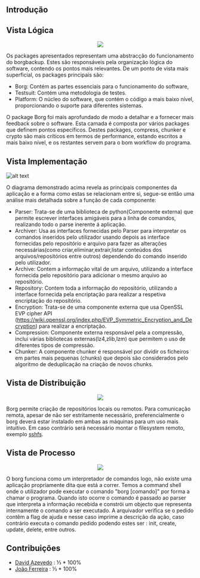 ## Introdução

## Vista Lógica

<p align="center">
<img  src ="resources/logicalView.png" />
</p>

Os packages apresentados representam uma abstracção do funcionamento do borgbackup. Estes são responsáveis pela organização lógica do software, contendo os pontos mais relevantes.
De um ponto de vista mais superficial, os packages principais são:
* Borg: Contém as partes essenciais para o funcionamento do software,
* Testsuit: Contém uma metodologia de testes.
* Platform: O núcleo do software, que contém o código a mais baixo nível, proporcionando o suporte para diferentes sistemas.

O package Borg foi mais aprofundado de modo a detalhar e a fornecer mais feedback sobre o software. Esta camada é composta por vários packages que definem pontos específicos.
Destes packages, compress, chunker e crypto são mais críticos em termos de performance, estando escritos a mais baixo nível, e os restantes servem para o bom workflow do programa.

## Vista Implementação

![alt text](resources/DevelopmentView.png)


O diagrama demonstrado acima revela as principais componentes da aplicação e a forma como estas se relacionam entre si, segue-se então uma análise mais detalhada sobre a função de cada componente:
* Parser:   Trata-se de uma biblioteca de python(Componente externa) que permite escrever interfaces amigáveis para a linha de comandos, realizando todo o parse inerente á aplicação.
* Archiver: Usa as interfaces fornecidas pelo Parser para interpretar os comandos inseridos pelo utilizador usando depois as interface fornecidas pelo repositório e arquivo para fazer as alterações necessárias(como criar,eliminar,extrair,listar conteúdos dos arquivos/repositórios entre outros) dependendo do comando inserido pelo utilizador. 
* Archive: Contem a informação vital de um arquivo, utilizando a interface fornecida pelo repositório para adicionar o mesmo arquivo ao repositório.
* Repository: Contem toda a informação do repositório, utilizando a interface fornecida pela encriptação para realizar a respetiva encriptação do repositório.
* Encryption: Trata-se de uma componente externa que usa OpenSSL EVP cipher API (https://wiki.openssl.org/index.php/EVP_Symmetric_Encryption_and_Decryption) para realizar a encriptação.
* Compression:  Componente externa responsável pela a compressão, inclui várias bibliotecas externas(lz4,zlib,lzm)  que permitem o uso de diferentes tipos de compressão.
* Chunker: A componente chunker é responsável por dividir os ficheiros em partes mais pequenas (chunks) que depois são considerados pelo algoritmo de deduplicação na criação de novos chunks.


## Vista de Distribuição

<p align="center">
<img  src ="resources/Deployment_View.png" />
</p>

Borg permite criação de repositórios locais ou remotos.
Para comunicação remota, apesar de não ser estritamente necessário, preferencialmente o borg deverá estar instalado em ambas as máquinas para um uso mais intuitivo. Em caso contrário será necessário montar o filesystem  remoto, exemplo [sshfs](http://borgbackup.readthedocs.io/en/stable/quickstart.html?highlight=sshfs#remote-repositories).

## Vista de Processo

<p align="center">
<img  src ="resources/Procces_View.png" />
</p>

O borg funciona como um interpretador de comandos logo, não existe uma aplicação propriamente dita que está a correr. Temos a command shell onde o utilizador pode executar o comando "borg [comando]" por forma a chamar o programa. Quando isto ocorre o comando é passado ao parser que interpreta a informação recebida e constrói um objecto que representa internamente o comando a ser executado. A arquivador verifica se o pedido contêm a flag de ajuda e nesse caso imprime a descrição da ação, caso contrário executa o comando pedido podendo estes ser : init, create, update, delete, entre outros.

## Contribuições

* [David Azevedo](https://github.com/PeaceOff) : ⅓ * 100%
* [João Ferreira](https://github.com/joaocsf) : ⅓ * 100%
